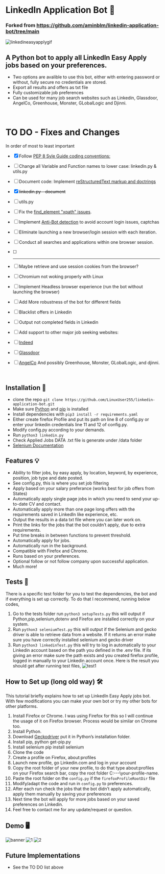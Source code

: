 # LinkedIn Application Bot 🤖

### Forked from <https://github.com/aminblm/linkedin-application-bot/tree/main>
![linkedineasyapplygif](https://user-images.githubusercontent.com/34207598/128695728-6efcb457-0f75-42e2-987a-f7a0c239a235.gif)

## A Python bot to apply all LinkedIn Easy Apply jobs based on your preferences.

- Two options are avalible to use this bot, either with entering password or without, fully secure no credentials are stored.
- Export all results and offers as txt file
- Fully customizable job preferences
- Can be used for many job search websites such as Linkedin, Glassdoor, AngelCo, Greenhouse, Monster, GLobalLogic and Djinni.

<br>

# TO DO - Fixes and Changes 
In order of most to least important

- [x] Follow [PEP 8 Syle Guide coding conventions:](https://peps.python.org/pep-0008/)
- [ ] Change all Variable and Function names to lower case: linkedin.py & utils.py
- [ ] Document code: Implement [reStructuredText markup and doctrings](https://devguide.python.org/documentation/markup/)
- [x] ~~linkedin.py - document~~
- [ ] utils.py
- [ ] Fix the [find_element "xpath" issues](https://selenium-python.readthedocs.io/locating-elements.html).
- [ ] Implement [Anti-Bot detection](https://scrapeops.io/selenium-web-scraping-playbook/python-selenium-undetected-chromedriver/) to avoid account login issues, captchas
- [ ] Eliminate launching a new browser/login session with each iteration.
- [ ] Conduct all searches and applications within one browser session.
- [ ] ---
- [ ] Maybe retrieve and use session cookies from the browser?
- [ ] Chromium not woking properly with Linux
- [ ] Implement Headless browser experience (run the bot without launching the browser)
- [ ] Add More robustness of the bot for different fields
- [ ] Blacklist offers in Linkedin
- [ ] Output not completed fields in Linkedin
- [ ] Add support to other major job seeking websites:
- [ ] [Indeed](https://www.indeed.com/)
- [ ] [Glassdoor](https://www.glassdoor.com/index.htm)
- [ ] [AngelCo](https://angel.co/l/2xRADV) And possibly Greenhouse, Monster, GLobalLogic, and djinni.


<br>


## Installation 🔌

- clone the repo `git clone https://github.com/LinuxUser255/linkedin-application-bot.git`
- Make sure [Python](https://www.python.org/downloads/) and [pip](https://pip.pypa.io/en/stable/getting-started/) is installed
- Install dependencies with `pip3 install -r requirements.yaml`
- Either create firefox Profile and put its path on line 8 of config.py or enter your linkedin credentials line 11 and 12 of config.py.
- Modify config.py according to your demands.
- Run `python3 linkedin.py`
- Check Applied Jobs DATA .txt file is generate under /data folder
- [Selenium Documentation](https://www.selenium.dev/selenium/docs/api/py/index.html#)


## Features 💡

- Ability to filter jobs, by easy apply, by location, keyword, by experience, position, job type and date posted.
- See config.py, this is where you set job filtering
- Apply based on your salary preferance (works best for job offers from States)
- Automatically apply single page jobs in which you need to send your up-to-date CV and contact.
- Automatically apply more than one page long offers with the requirements saved in LinkedIn like experience, etc.
- Output the results in a data txt file where you can later work on.
- Print the links for the jobs that the bot couldn’t apply, due to extra requirements.
- Put time breaks in between functions to prevent threshold.
- Automatically apply for jobs.
- Automatically run in the background.
- Compatible with Firefox and Chrome.
- Runs based on your preferences.
- Optional follow or not follow company upon successful application.
- Much more!


## Tests 🔦

There is a specific test folder for you to test the dependencies, the bot and if everything is set up correctly. To do that I recommend,
running below codes,

1. Go to the tests folder run `python3 setupTests.py` this will output if Python,pip,selenium,dotenv and Firefox are installed correctly on your system.
2. Run `python3 seleniumTest.py` this will output if the Selenium and gecko driver is able to retrieve data from a website. If it returns an error make sure you have correctly installed selenium and gecko driver
3. Run `python3 linkedinTest.py` this will try to log in automatically to your Linkedin account based on the path you defined in the .env file. If its giving an error make sure the path exists and you created firefox profile, logged in manually to your Linkedin account once.
   Here is the result you should get after running test files,
   ![test1](https://user-images.githubusercontent.com/34207598/189535308-c2c546de-caec-4460-823d-dd5ca208c480.png)

## How to Set up (long old way) 🛠

This tutorial briefly explains how to set up LinkedIn Easy Apply jobs bot. With few modifications you can make your own bot or try my other bots for other platforms.

1. Install Firefox or Chrome. I was using Firefox for this so I will continue the usage of it on Firefox browser. Process would be similar on Chrome too.
2. Install Python.
3. Download [Geckodriver](https://github.com/mozilla/geckodriver/releases) put it in Python’s installation folder.
4. Install pip, python get-pip.py
5. Install selenium pip install selenium
6. Clone the code
7. Create a profile on Firefox, about:profiles
8. Launch new profile, go Linkedin.com and log in your account
9. Copy the root folder of your new profile, to do that type about:profiles on your Firefox search bar, copy the root folder C:\---\your-profile-name.
10. Paste the root folder on the `config.py` if the `firefoxProfileRootDir` file
11. Modify/adapt the code and run in `config.py` to preferences.
12. After each run check the jobs that the bot didn’t apply automatically, apply them manually by saving your preferences
13. Next time the bot will apply for more jobs based on your saved preferences on Linkedin.
14. Feel free to contact me for any update/request or question.

## Demo 🖥

![banner](https://github.com/aminblm/linkedin-application-bot/assets/25132838/b0dda2f0-b531-48af-b769-fc1370d88fdb)
![1](https://github.com/aminblm/linkedin-application-bot/assets/25132838/1caeeff1-7f70-423a-ae51-ae97ba00bc99)
![2](https://github.com/aminblm/linkedin-application-bot/assets/25132838/3cb59d82-b167-40ad-8fef-d8e1430bf6c1)

## Future Implementations

- See the TO DO list above

<br>
